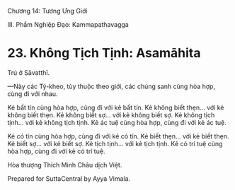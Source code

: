  

Chương 14: Tương Ưng Giới

III. Phẩm Nghiệp Ðạo: Kammapathavagga

# 23\. Không Tịch Tịnh: Asamāhita

Trú ở Sāvatthī.

—Này các Tỷ-kheo, tùy thuộc theo giới, các chúng sanh cùng hòa hợp, cùng đi với nhau.

Kẻ bất tín cùng hòa hợp, cùng đi với kẻ bất tín. Kẻ không biết thẹn… với kẻ không biết thẹn. Kẻ không biết sợ… với kẻ không biết sợ. Kẻ không tịch tịnh… với kẻ không tịch tịnh. Kẻ ác tuệ cùng hòa hợp, cùng đi với kẻ ác tuệ.

Kẻ có tín cùng hòa hợp, cùng đi với kẻ có tín. Kẻ biết thẹn… với kẻ biết thẹn. Kẻ biết sợ… với kẻ biết sợ. Kẻ tịch tịnh… với kẻ tịch tịnh. Kẻ có trí tuệ cùng hòa hợp, cùng đi với kẻ có trí tuệ.

Hòa thượng Thích Minh Châu dịch Việt.

Prepared for SuttaCentral by Ayya Vimala.